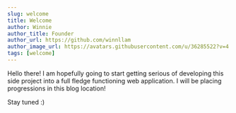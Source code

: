 ```yaml
---
slug: welcome
title: Welcome
author: Winnie
author_title: Founder
author_url: https://github.com/winnllam
author_image_url: https://avatars.githubusercontent.com/u/36285522?v=4
tags: [welcome]
---
```


Hello there! I am hopefully going to start getting serious of developing this side project into a full fledge functioning web application. 
I will be placing progressions in this blog location!

Stay tuned :)